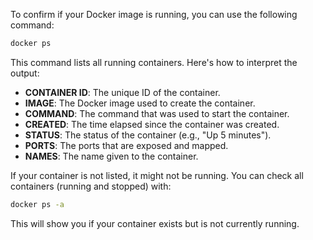 To confirm if your Docker image is running, you can use the following command:

```bash
docker ps
```

This command lists all running containers. Here's how to interpret the output:

- **CONTAINER ID**: The unique ID of the container.
- **IMAGE**: The Docker image used to create the container.
- **COMMAND**: The command that was used to start the container.
- **CREATED**: The time elapsed since the container was created.
- **STATUS**: The status of the container (e.g., "Up 5 minutes").
- **PORTS**: The ports that are exposed and mapped.
- **NAMES**: The name given to the container.

If your container is not listed, it might not be running. You can check all containers (running and stopped) with:

```bash
docker ps -a
```

This will show you if your container exists but is not currently running.